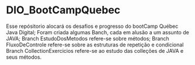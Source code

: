 # DIO_BootCampQuebec
Esse repósitorio  alocará os desafios e progresso do bootCamp Québec Java Digital;
Foram criada algumas Banch, cada em alusão a um assunto de JAVA;
Branch EstudoDosMetodos refere-se sobre métodos;
Branch FluxoDeControle refere-se sobre as estruturas de repetição e condicional
Branch CollectionExercicios refere-se ao estudo das colleções de JAVA e seus métodos.